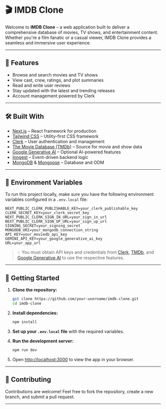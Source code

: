 # 🎬 IMDB Clone

Welcome to **IMDB Clone** – a web application built to deliver a comprehensive database of movies, TV shows, and entertainment content. Whether you're a film fanatic or a casual viewer, IMDB Clone provides a seamless and immersive user experience.

---

## 🌟 Features

- Browse and search movies and TV shows
- View cast, crew, ratings, and plot summaries
- Read and write user reviews
- Stay updated with the latest and trending releases
- Account management powered by Clerk

---

## 🛠️ Built With

- [Next.js](https://nextjs.org/) – React framework for production
- [Tailwind CSS](https://tailwindcss.com/) – Utility-first CSS framework
- [Clerk](https://clerk.dev/) – User authentication and management
- [The Movie Database (TMDb)](https://www.themoviedb.org/documentation/api) – Source for movie and show data
- [Google Generative AI](https://developers.generativeai.google/) – Optional AI-powered features
- [Inngest](https://www.inngest.com/) – Event-driven backend logic
- [MongoDB](https://www.mongodb.com/) & [Mongoose](https://mongoosejs.com/) – Database and ODM

---

## 🔧 Environment Variables

To run this project locally, make sure you have the following environment variables configured in a `.env.local` file:

```env
NEXT_PUBLIC_CLERK_PUBLISHABLE_KEY=your_clerk_publishable_key
CLERK_SECRET_KEY=your_clerk_secret_key
NEXT_PUBLIC_CLERK_SIGN_IN_URL=your_sign_in_url
NEXT_PUBLIC_CLERK_SIGN_UP_URL=your_sign_up_url
SIGNING_SECRET=your_signing_secret
MONGODB_URI=your_mongodb_connection_string
API_KEY=your_moviedb_api_key
GEMINI_API_KEY=your_google_generative_ai_key
URL=your_app_url
```

> 💡 You must obtain API keys and credentials from [Clerk](https://clerk.dev/), [TMDb](https://www.themoviedb.org/), and [Google Generative AI](https://makersuite.google.com/app) to use the respective features.

---

## 🚀 Getting Started

1. **Clone the repository:**

   ```bash
   git clone https://github.com/your-username/imdb-clone.git
   cd imdb-clone
   ```

2. **Install dependencies:**

   ```bash
   npm install
   ```

3. **Set up your `.env.local` file** with the required variables.

4. **Run the development server:**

   ```bash
   npm run dev
   ```

5. Open [http://localhost:3000](http://localhost:3000) to view the app in your browser.

---

## 🤝 Contributing

Contributions are welcome! Feel free to fork the repository, create a new branch, and submit a pull request.

---
